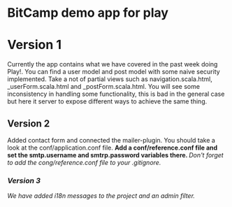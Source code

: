 BitCamp demo app for play
=================================

<h1> Version 1 </h1>

Currently the app contains what we have covered in the past week doing Play!.
You can find a user model and post model with some naive security implemented.
Take a not of partial views such as navigation.scala.html, _userForm.scala.html and _postForm.scala.html.
You will see some inconsistency in handling some functionality, this is bad in the general case but here it server
to expose different ways to achieve the same thing.


<h2> Version 2 </h2>

Added contact form and connected the mailer-plugin. You should take a look at the conf/application.conf file.
<b> Add a conf/reference.conf file and set the smtp.username and smtrp.password variables there. </b>
<i> Don't forget to add the cong/reference.conf file to your .gitignore.

<h3> Version 3 </h3>

We have added i18n messages to the project and an admin filter.
